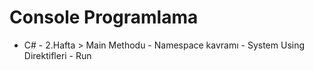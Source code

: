 # Console Programlama
* C# - 2.Hafta > Main Methodu - Namespace kavramı - System Using Direktifleri - Run
